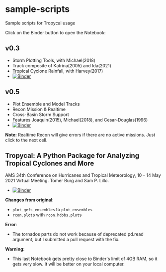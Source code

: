 # sample-scripts
Sample scripts for Tropycal usage

Click on the Binder button to open the Notebook:

## v0.3
- Storm Plotting Tools, with Michael(2018)
- Track composite of Katrina(2005) and Ida(2021)
- Tropical Cyclone Rainfall, with Harvey(2017)
- [![Binder](https://mybinder.org/badge_logo.svg)](https://mybinder.org/v2/gh/tropycal/sample-scripts/HEAD?labpath=tropycal_v0.3_sample.ipynb)

## v0.5
- Plot Ensemble and Model Tracks
- Recon Mission & Realtime
- Cross-Basin Storm Support
- Features Joaquin(2015), Michael(2018), and Cesar-Douglas(1996)
- [![Binder](https://mybinder.org/badge_logo.svg)](https://mybinder.org/v2/gh/tropycal/sample-scripts/HEAD?labpath=tropycal_v0.5_sample.ipynb)

**Note:** Realtime Recon will give errors if there are no active missions.  Just click to the next cell.


## Tropycal: A Python Package for Analyzing Tropical Cyclones and More
AMS 34th Conference on Hurricanes and Tropical Meteorology, 10 – 14 May 2021 Virtual Meeting. Tomer Burg and Sam P. Lillo.
- [![Binder](https://mybinder.org/badge_logo.svg)](https://mybinder.org/v2/gh/tropycal/sample-scripts/HEAD?labpath=AMS_Tropical_Talk.ipynb)

**Changes from original**:
- `plot_gefs_ensembles` to `plot_ensembles`
- `rcon.plot`s with `rcon.hdobs.plot`s

**Error**:
- The tornados parts do not work because of deprecated pd.read argument, but I submitted a pull request with the fix.

**Warning**:
- This last Notebook gets pretty close to Binder's limit of 4GB RAM, so it gets very slow.  It will be better on your local computer. 
